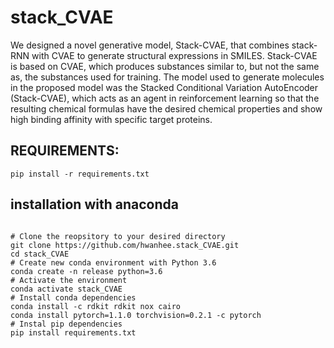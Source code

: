 stack_CVAE
=============

We designed a novel generative model, Stack-CVAE, that combines stack-RNN with CVAE to generate structural expressions in SMILES. Stack-CVAE is based on CVAE, which produces substances similar to, but not the same as, the substances used for training. The model used to generate molecules in the proposed model was the Stacked Conditional Variation AutoEncoder (Stack-CVAE), which acts as an agent in reinforcement learning so that the resulting chemical formulas have the desired chemical properties and show high binding affinity with specific target proteins.

REQUIREMENTS:
-------------
    pip install -r requirements.txt

installation with anaconda
-------------

<pre>
<code>
# Clone the reopsitory to your desired directory
git clone https://github.com/hwanhee.stack_CVAE.git
cd stack_CVAE
# Create new conda environment with Python 3.6
conda create -n release python=3.6
# Activate the environment
conda activate stack_CVAE
# Install conda dependencies
conda install -c rdkit rdkit nox cairo
conda install pytorch=1.1.0 torchvision=0.2.1 -c pytorch
# Instal pip dependencies
pip install requirements.txt
</code>
</pre>
